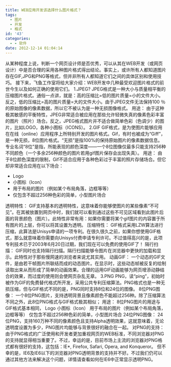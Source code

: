 ```yaml
---
title: WEB应用开发该选择什么图片格式？
tags:
  - 图片
  - 开发
  - 格式
id: '43'
categories:
  - - 软件
date: 2012-12-14 01:04:14
---
```


从某种程度上说，判断一个网页设计师是否优秀，可以从其在WEB开发（或网页设计）中是否合理的采用各种图片格式得出结论。事实上，或许所有人都知道图片存在GIF,JPG和PNG等格式，但并非所有人都知道它们之间的具体区别和使用技巧。 接下来，飞鱼工作室将给大家介绍：WEB开发中几种最受欢迎图片格式的前世今生以及如何正确的使用它们。 1.JPEG? JPEG格式是一种大小与质量相平衡的压缩图片格式。通俗一点讲，就是：高的压缩比=低的图片质量=小的文件大小。反之，低的压缩比=高的图片质量=大的文件大小。由于JPEG文件无法保持100 ％的原始图像的像素数据，所以它不被认为是一种无损图像格式。 用途： 由于这种极其敏感的平衡特性，JPEG非常适合被应用在那些允许轻微失真的像素色彩丰富的图片（照片）场合。反之，JPEG格式图片并不适合做简单色彩（色调少）的图片，比如LOGO，各种小图标（ICONS）。 2.GIF GIF格式，是为使图片能够应用在在线（online）应用程序上所特别开发的图片格式。Gif，有时也被成为“Giff”，是一种无损，8位图片格式。“无损”是指100%的保持原始图片的像素数据信息。专业名词“8位”是指，所能表现的颜色深度——一个8位图像仅最多只能支持256种不同颜色（一个多余256种颜色的图片若用gif图片保存会出现失真）。 用途： 由于8位颜色深度的限制，Gif不适合应用于各种色彩过于丰富的照片存储场合。但它却非常适合应用在以下场合：

*   Logo
*   小图标（Icon）
*   用于布局的图片（例如某个布局角落，边框等等）
*   仅包含不超过256种色彩的简单，小型图片场合

透明特性： GIF支持基本的透明特性，这意味着你能够使图片的某些像素“不可见”。在其被放置到网页中时，我们就可以看到通过这些不可见区域看到此图片后面的背景颜色（图片）。此特性非常有用：如果你需要将某个gif图片的内容置于所有图片的上层，你可以将其设置为透明。 压缩特性： GIF格式采用LZW算法进行压缩，此算法是Unisys申请的一项专利。在很久很久之前，如果你想使用GIF格式，那么就意味着你需要向Unisys付费申请专利许可。不过值得高兴的是，此项专利技术已于2003年6月20日过期，我们现在可以免费的使用GIF了！ 隔行扫描： GIF同时也支持隔行扫描。隔行扫描能够令图片在浏览器中更快的加载和显示。此特性对于那些慢网速的浏览者来说尤其实用。 动画GIF： 一个动态的GIF文件，是由若干帧图片所联结而成的动态图片。在显示时，这些动态帧被反复的绘制读取出来从而形成了简单的动画效果。合理的运用GIF动画能够为网页增添动静结合的效果，而过度的使用则会使网页杂乱无章。 3.PNG PNG，读“ping”，初始时被作为GIF的免费替代格式所开发，采用公共专利压缩算法。PNG格式也是一种无损压缩，但与GIF格式不同的是，PNG同时支持8位和24位的图像。 8位PNG图像： 一个8位PNG图片，支持透明背景且像素颜色不能超过256种。除了压缩算法不同之外，此8位PNG格式与GIF格式极其相似； 用途： 8位PNG图片的用途与GIF格式基本相同， Logo 小图标（Icon） 用于布局的图片（例如某个布局角落，边框等等） 仅包含不超过256种色彩的简单，小型图片场合 24位PNG图像： 24位PNG，支持160万种不同的像素颜色且支持Alpha透明效果，这就意味着，无论透明度设置为多少，PNG图片均能够与背景很好的融合在一起。 对PNG的支持： 由于PNG格式的广泛使用和开发者更加重视网页的WEB标准，不同浏览器对PNG的支持就显得相当重要了。不过，幸运的是，目前市场上主流的浏览器对PNG格式都有很好的支持，这包括：IE\*, Firefox, Safari, Opera, and Konqueror。 但不幸的是，IE6及IE6以下的浏览器对PNG透明背景的支持并不好。不过我们仍可以通过其他方法来解决这个问题，详情请查看如何在IE6中正常显示透明PNG。